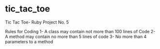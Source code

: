 # tic_tac_toe
Tic Tac Toe- Ruby Project No. 5

Rules for Coding
1- A class may contain not more than 100 lines of Code
2- A method may contain no more than 5 lines of code
3- No more than 4 parameters to a method

